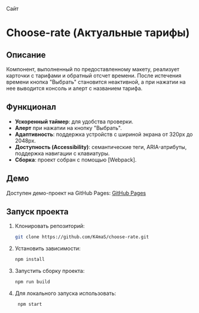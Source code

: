 Сайт
# Choose-rate (Актуальные тарифы)

## Описание
Компонент, выполненный по предоставленному макету, реализует карточки с тарифами и обратный отсчет времени. После истечения времени кнопка "Выбрать" становится неактивной, а при нажатии на нее выводится консоль и алерт с названием тарифа.

## Функционал
- **Ускоренный таймер**: для удобства проверки.
- **Алерт** при нажатии на кнопку "Выбрать".
- **Адаптивность**: поддержка устройств с шириной экрана от 320px до 2048px.
- **Доступность (Accessibility)**: семантические теги, ARIA-атрибуты, поддержка навигации с клавиатуры.
- **Сборка**: проект собран с помощью [Webpack].

## Демо
Доступен демо-проект на GitHub Pages: [GitHub Pages](https://k4mas.github.io/choose-rate/)

## Запуск проекта
1. Клонировать репозиторий:
   ```bash
   git clone https://github.com/K4maS/choose-rate.git
   ```
2. Установить зависимости:
    ```bash
    npm install
    ```
3. Запустить сборку проекта:
      ```bash
    npm run build
      ```
4. Для локального запуска использовать:
   ```bash
    npm start
   ```
